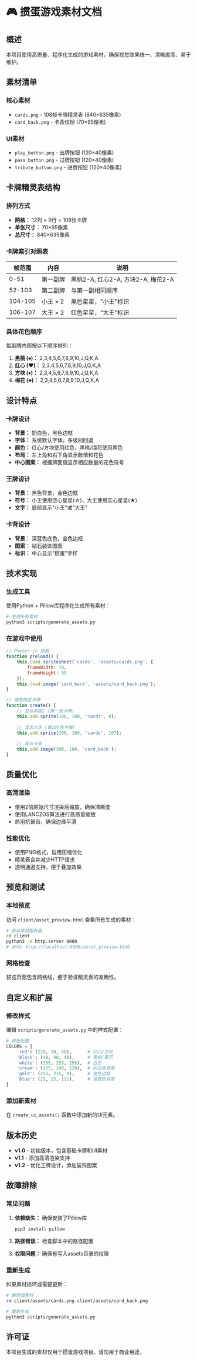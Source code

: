 # 🎮 掼蛋游戏素材文档

## 概述

本项目使用高质量、程序化生成的游戏素材，确保视觉效果统一、清晰度高、易于维护。

## 素材清单

### 核心素材
- `cards.png` - 108帧卡牌精灵表 (840×635像素)
- `card_back.png` - 卡背纹理 (70×95像素)

### UI素材
- `play_button.png` - 出牌按钮 (120×40像素)
- `pass_button.png` - 过牌按钮 (120×40像素)  
- `tribute_button.png` - 进贡按钮 (120×40像素)

## 卡牌精灵表结构

### 排列方式
- **网格：** 12列 × 9行 = 108张卡牌
- **单张尺寸：** 70×95像素
- **总尺寸：** 840×635像素

### 卡牌索引对照表

| 帧范围 | 内容 | 说明 |
|--------|------|------|
| 0-51 | 第一副牌 | 黑桃2-A, 红心2-A, 方块2-A, 梅花2-A |
| 52-103 | 第二副牌 | 与第一副相同顺序 |
| 104-105 | 小王 × 2 | 黑色星星，"小王"标识 |
| 106-107 | 大王 × 2 | 红色星星，"大王"标识 |

### 具体花色顺序
每副牌内部按以下顺序排列：
1. **黑桃 (♠)：** 2,3,4,5,6,7,8,9,10,J,Q,K,A
2. **红心 (♥)：** 2,3,4,5,6,7,8,9,10,J,Q,K,A  
3. **方块 (♦)：** 2,3,4,5,6,7,8,9,10,J,Q,K,A
4. **梅花 (♣)：** 2,3,4,5,6,7,8,9,10,J,Q,K,A

## 设计特点

### 卡牌设计
- **背景：** 奶白色，黑色边框
- **字体：** 系统默认字体，多级别回退
- **颜色：** 红心/方块使用红色，黑桃/梅花使用黑色
- **布局：** 左上角和右下角显示数值和花色
- **中心图案：** 根据牌面值显示相应数量的花色符号

### 王牌设计
- **背景：** 黑色背景，金色边框
- **符号：** 小王使用空心星星(☆)，大王使用实心星星(★)
- **文字：** 底部显示"小王"或"大王"

### 卡背设计
- **背景：** 深蓝色底色，金色边框
- **图案：** 钻石装饰图案
- **标识：** 中心显示"掼蛋"字样

## 技术实现

### 生成工具
使用Python + Pillow库程序化生成所有素材：

```bash
# 生成所有素材
python3 scripts/generate_assets.py
```

### 在游戏中使用

```javascript
// Phaser.js 加载
function preload() {
    this.load.spritesheet('cards', 'assets/cards.png', {
        frameWidth: 70,
        frameHeight: 95
    });
    this.load.image('card_back', 'assets/card_back.png');
}

// 使用特定卡牌
function create() {
    // 显示黑桃2 (第一张卡牌)
    this.add.sprite(100, 100, 'cards', 0);
    
    // 显示大王 (第107张卡牌)
    this.add.sprite(200, 100, 'cards', 107);
    
    // 显示卡背
    this.add.image(300, 100, 'card_back');
}
```

## 质量优化

### 高清渲染
- 使用2倍原始尺寸渲染后缩放，确保清晰度
- 使用LANCZOS算法进行高质量缩放
- 启用抗锯齿，确保边缘平滑

### 性能优化
- 使用PNG格式，启用压缩优化
- 精灵表合并减少HTTP请求
- 透明通道支持，便于叠加效果

## 预览和测试

### 本地预览
访问 `client/asset_preview.html` 查看所有生成的素材：

```bash
# 启动本地服务器
cd client
python3 -m http.server 8000
# 访问: http://localhost:8000/asset_preview.html
```

### 网格检查
预览页面包含网格线，便于验证精灵表的准确性。

## 自定义和扩展

### 修改样式
编辑 `scripts/generate_assets.py` 中的样式配置：

```python
# 颜色配置
COLORS = {
    'red': (220, 20, 60),      # 红心/方块
    'black': (40, 40, 40),     # 黑桃/草花
    'white': (255, 255, 255),  # 白色
    'cream': (255, 248, 220),  # 奶白色背景
    'gold': (255, 215, 0),     # 金色边框
    'blue': (25, 25, 112),     # 深蓝色背景
}
```

### 添加新素材
在 `create_ui_assets()` 函数中添加新的UI元素。

## 版本历史

- **v1.0** - 初始版本，包含基础卡牌和UI素材
- **v1.1** - 添加高清渲染支持
- **v1.2** - 优化王牌设计，添加装饰图案

## 故障排除

### 常见问题
1. **依赖缺失：** 确保安装了Pillow库
   ```bash
   pip3 install pillow
   ```

2. **路径错误：** 检查脚本中的路径配置
   
3. **权限问题：** 确保有写入assets目录的权限

### 重新生成
如果素材损坏或需要更新：

```bash
# 删除旧素材
rm client/assets/cards.png client/assets/card_back.png

# 重新生成
python3 scripts/generate_assets.py
```

## 许可证

本项目生成的素材仅用于掼蛋游戏项目，请勿用于商业用途。